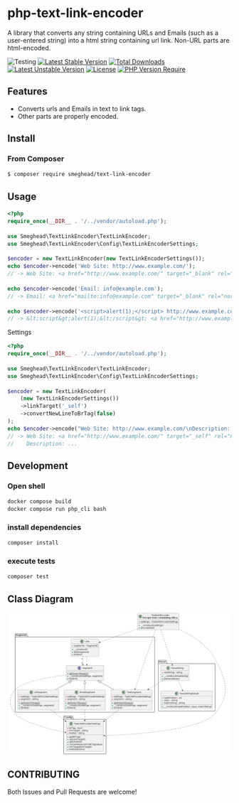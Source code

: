 # php-text-link-encoder

A library that converts any string containing URLs and Emails (such as a user-entered string) into a html string containing url link. Non-URL parts are html-encoded.

![Testing](https://github.com/smeghead/php-text-link-encoder/actions/workflows/php.yml/badge.svg?event=push) [![Latest Stable Version](http://poser.pugx.org/smeghead/text-link-encoder/v)](https://packagist.org/packages/smeghead/text-link-encoder) [![Total Downloads](http://poser.pugx.org/smeghead/text-link-encoder/downloads)](https://packagist.org/packages/smeghead/text-link-encoder) [![Latest Unstable Version](http://poser.pugx.org/smeghead/text-link-encoder/v/unstable)](https://packagist.org/packages/smeghead/text-link-encoder) [![License](http://poser.pugx.org/smeghead/text-link-encoder/license)](https://packagist.org/packages/smeghead/text-link-encoder) [![PHP Version Require](http://poser.pugx.org/smeghead/text-link-encoder/require/php)](https://packagist.org/packages/smeghead/text-link-encoder)

## Features

 * Converts urls and Emails in text to link tags.
 * Other parts are properly encoded.

## Install

### From Composer

```bash
$ composer require smeghead/text-link-encoder
```

## Usage

```php
<?php
require_once(__DIR__ . '/../vendor/autoload.php');

use Smeghead\TextLinkEncoder\TextLinkEncoder;
use Smeghead\TextLinkEncoder\Config\TextLinkEncoderSettings;

$encoder = new TextLinkEncoder(new TextLinkEncoderSettings());
echo $encoder->encode('Web Site: http://www.example.com/');
// -> Web Site: <a href="http://www.example.com/" target="_blank" rel="noreferrer noopener">http://www.example.com/</a>

echo $encoder->encode('Email: info@example.com');
// -> Email: <a href="mailto:info@example.com" target="_blank" rel="noreferrer noopener">info@example.com</a>

echo $encoder->encode('<script>alert(1);</script> http://www.example.com/');
// -> &lt;script&gt;alert(1);&lt;/script&gt; <a href="http://www.example.com/" target="_blank" rel="noreferrer noopener">http://www.example.com/</a>
```

Settings

```php
<?php
require_once(__DIR__ . '/../vendor/autoload.php');

use Smeghead\TextLinkEncoder\TextLinkEncoder;
use Smeghead\TextLinkEncoder\Config\TextLinkEncoderSettings;

$encoder = new TextLinkEncoder(
    (new TextLinkEncoderSettings())
    ->linkTarget('_self')
    ->convertNewLineToBrTag(false)
);
echo $encoder->encode("Web Site: http://www.example.com/\nDescription: ...");
// -> Web Site: <a href="http://www.example.com/" target="_self" rel="noreferrer noopener">http://www.example.com/</a>
//    Description: ...
```


## Development

### Open shell

```bash
docker compose build
docker compose run php_cli bash
```

### install dependencies

```bash
composer install
```

### execute tests

```bash
composer test
```

## Class Diagram

![Class Diagram](diagram.png)

## CONTRIBUTING

Both Issues and Pull Requests are welcome!
